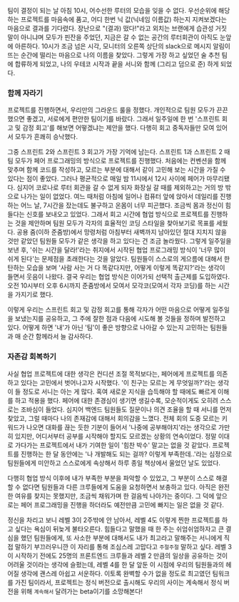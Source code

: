 팀이 결정이 되는 날 아침 10시, 어수선한 루터의 모습을 잊을 수 없다. 우선순위에 해당하는 프로젝트를 마음속에 품고, 어디 한번 닉 값(닉네임 이름값) 하는지 지켜보겠다는 마음으로 결과를 기다렸다. 장난으로 "(결과) 떴다!"라고 외치는 브랜에게 습관성 거짓말이 아니냐며 모두가 핀잔을 주었던, 지금은 갈 수 없는 공간의 루터회관이 아직도 눈앞에 아른하다. 10시가 조금 넘은 시각, 모니터의 오른쪽 상단의 slack으로 메시지 알림이 뜨는 순간에 떨리는 마음으로 나의 이름을 찾았다. 그렇게 가장 하고 싶었던 술 추천 팀에 합류하게 되었고, 나의 우테코 시작과 끝을 서니와 함께 (그리고 덤으로 준) 하게 되었다.

### 함께 자라기

프로젝트를 진행하면서, 우리만의 그라운드 룰을 정했다. 개인적으로 팀원 모두가 끈끈했으면 좋겠고, 서로에게 편안한 팀이기를 바랐다. 그래서 일주일에 한 번 '스프린트 회고 및 감정 회고'를 해보면 어떻겠냐는 제안을 했다. 다행히 회고 중독자들만 모여 있어서 모두가 흔쾌히 승낙했다.

그중 스프린트 2와 스프린트 3 회고가 가장 기억에 남는다. 스프린트 1과 스프린트 2 때 팀 모두가 페어 프로그래밍의 방식으로 프로젝트를 진행했다. 처음에는 컨벤션을 함께 맞추며 함께 코드를 작성하고, 모르는 부분에 대해서 같이 고민해 보는 시간을 가질 수 있다는 점이 좋았다. 그러나 평균적으로 매일 밤 11시에서 12시 사이에 페어가 마무리됐다. 심지어 코로나로 루터 회관을 갈 수 없게 되자 화장실 갈 때를 제외하고는 거의 방 밖으로 나가는 일이 없었다. 여느 때처럼 아침에 일어나 컴퓨터 앞에 앉아서 데일리를 진행하는 어느 날, 7시간을 잤는데도 불구하고 온몸이 너무 피곤했다. 조금씩 몸과 정신이 힘들다는 신호를 보내오고 있었다. 그래서 회고 시간에 협업 방식으로 프로젝트를 진행하는 것을 제안하며 팀원 모두가 각자의 효율적인 코딩 스타일을 찾아보기로 목표를 세웠다. 공용 줌(이하 준줌방)에서 망령처럼 아침부터 새벽까지 남아있던 절대 지치지 않을 것만 같았던 팀원들 모두가 같은 생각을 하고 있다는 건 조금 놀라웠다. 그렇게 일주일을 보낸 후, '쉬는 시간을 달라!'라는 취지에서 시작된 협업 프로그래밍 방식이 '너무 많이 쉬게 된다'는 문제점을 초래한다는 것을 알았다. 팀원들이 스스로의 게으름에 대해서 한탄하는 모습을 보며 '사람 사는 거 다 똑같다지만, 어떻게 이렇게 똑같지?'라는 생각이 들면서 웃음이 나왔다. 결국 우리는 협업 방식은 이어가되 선택적 출근제를 도입하였다. 오전 10시부터 오후 6시까지 준줌방에서 모여서 모각코(모여서 각자 코딩)를 하는 시간을 가지기로 했다.

이렇게 우리는 스프린트 회고 및 감정 회고를 통해 각자가 어떤 마음으로 어떻게 일주일을 보냈는지를 공유하고, 그 주에 잘한 점과 다음에 시도해 볼 것들을 정하며 발전하고 있다. 어떻게 하면 '내'가 아닌 '팀'이 좋은 방향으로 나아갈 수 있는지 고민하는 팀원들과 매 순간 함께라서 늘 감사하다.

### 자존감 회복하기

사실 협업 프로젝트에 대한 생각은 컨디션 조절 목적보다는, 페어에게 프로젝트를 의존하고 있다는 고민에서 벗어나고자 시작했다. '이 친구는 모르는 게 무엇일까?'라는 생각이 들 정도로 서니는 아는 게 많다. 혹여 새로운 지식을 습득해야 할 때에도 빠르게 이해를 하고 적용을 했다. 페어에 대한 존경심이 생기면 생길수록, 모순적이게도 오히려 스스로는 조바심이 들었다. 심지어 백엔드 팀원들도 질문이나 의견 조율을 할 때 서니를 먼저 찾았고, 그럴 때마다 나의 존재감에 대해서 회의감을 느꼈다. 전체 회의 도중 모르는 키워드가 나오면 대화를 끊는 듯한 기분이 들어서 '나중에 공부해야지'라는 생각으로 가만히 있지만, 어디서부터 공부를 시작해야 할지도 모르겠는 상황의 연속이었다. 정말 이대로 가다가는 프로젝트에서 내가 기여한 일이 '힘찬 박수' 말고는 없을 것 같았다. 프로젝트를 진행하는 한 달 동안에는 '나 개발해도 되는 걸까? 이렇게 부족한데..'라는 심정으로 팀원들에게 미안하고 스스로에게 속상해서 하루 종일 책상에서 울었던 날도 있었다.

다행히 협업 방식 이후에 내가 부족한 부분을 파악할 수 있었고, 그 부분이 스스로 해결할 수 없다면 팀원들과 다른 크루들에게 도움을 요청하면서 보충하고 있다. 아직은 완전한 여유를 찾지는 못했지만, 조금씩 채워가며 한 걸음씩 나아가는 중이다. 그 덕에 앞으로는 페어 프로그래밍을 진행을 하더라도 예전만큼 고민에 빠지는 일은 없을 것 같다.

정신을 차리고 보니 레벨 3이 2주밖에 안 남아서, 레벨 4도 이렇게 찐한 프로젝트를 하고 싶다는 욕심이 뒤늦게 불타오른다. 힘들다고 말했을 때 한 주는 쉬엄쉬엄하자고 큰 결심을 했던 팀원들에게, 또 사소한 부분에 대해서도 내가 최고라고 말해주는 서니에게 직접 말하기 부끄러우니깐 이 자리를 통해 조심스레 고맙다고 `주절주절` 말하고 싶다. 레벨 3이 시작하기 전에도 25명의 프론트엔드 크루들과 레벨 2 만큼의 일상을 공유하는 것이 어려울 것이라는 생각에 슬펐는데, 레벨 4를 한 달 앞둔 이 시점에 우리의 팀원들과의 헤어질 생각에 괜스레 아쉽고 서운하다. 이토록 완벽할 수가 없을 정도로 최고였던 팀워크를 가진 팀이라서, 프로젝트는 정식 버전으로 출시해도 우리의 사이는 계속해서 정식 버전을 위해 `계속해서` 달려가는 beta이기를 소망해본다!
